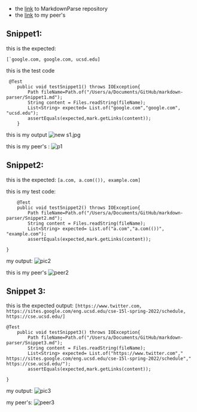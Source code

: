 
- the [link](https://github.com/hahacen/markdown-parser) to MarkdownParse repository
- the [link](https://github.com/MichaelYe48/markdown-parser) to my peer's 

## Snippet1:

this is the expected:

```[`google.com, google.com, ucsd.edu]```


this is the test code
```
 @Test
    public void testSnippet1() throws IOException{
        Path fileName=Path.of("/Users/a/Documents/GitHub/markdown-parser/Snippet1.md");
        String content = Files.readString(fileName);
        List<String> expected= List.of("google.com","google.com", "ucsd.edu");
        assertEquals(expected,mark.getLinks(content));
    }
```
this is my output
![new s1.jpg](new%20s1.jpg)

this is my peer's :
![p1](s1.jpg)

## Snippet2:
 this is the expected:
 ```[a.com, a.com(()), example.com]```

this is my test code:
```
    @Test
    public void testSnippet2() throws IOException{
        Path fileName=Path.of("/Users/a/Documents/GitHub/markdown-parser/Snippet2.md");
        String content = Files.readString(fileName);
        List<String> expected= List.of("a.com","a.com(())", "example.com");
        assertEquals(expected,mark.getLinks(content));

}
```
my output:
![pic2](new%20s2.jpg)

this is my peer's
![peer2](peer2.jpg)
## Snippet 3:

this is the expected output:
```[https://www.twitter.com, https://sites.google.com/eng.ucsd.edu/cse-15l-spring-2022/schedule, https://cse.ucsd.edu/]```

```
@Test
    public void testSnippet3() throws IOException{
        Path fileName=Path.of("/Users/a/Documents/GitHub/markdown-parser/Snippet3.md");
        String content = Files.readString(fileName);
        List<String> expected= List.of("https://www.twitter.com"," https://sites.google.com/eng.ucsd.edu/cse-15l-spring-2022/schedule"," https://cse.ucsd.edu/");
        assertEquals(expected,mark.getLinks(content));

}
```
my output:
![pic3](new%20s3.jpg)

my peer's:
![peer3](peer3.jpg)
